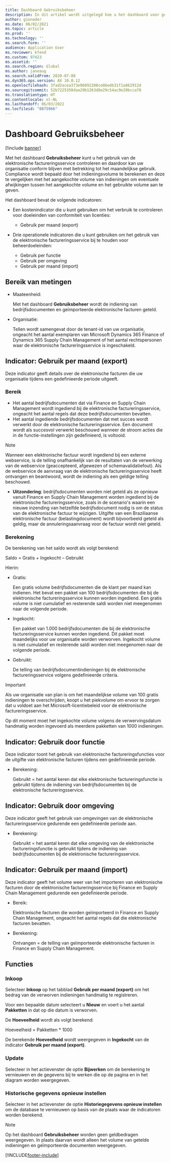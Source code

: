 ```yaml
---
title: Dashboard Gebruiksbeheer
description: In dit artikel wordt uitgelegd hoe u het dashboard voor gebruiksbeheer gebruikt om het gebruik van de elektronische factureringsservice te controleren en compatibel te blijven.
author: gionoder
ms.date: 06/02/2021
ms.topic: article
ms.prod: ''
ms.technology: ''
ms.search.form: ''
audience: Application User
ms.reviewer: kfend
ms.custom: 97423
ms.assetid: ''
ms.search.region: Global
ms.author: janeaug
ms.search.validFrom: 2020-07-08
ms.dyn365.ops.version: AX 10.0.12
ms.openlocfilehash: 3fad2acea373e96092208ce06edb31f1a862912d
ms.sourcegitcommit: 52b7225350daa29b1263d8e29c54ac9e20bcca70
ms.translationtype: HT
ms.contentlocale: nl-NL
ms.lasthandoff: 06/03/2022
ms.locfileid: "8875966"
---
```

# <a name="usage-management-dashboard"></a>Dashboard Gebruiksbeheer

[!include [banner](../includes/banner.md)]

Met het dashboard **Gebruiksbeheer** kunt u het gebruik van de elektronische factureringsservice controleren en daardoor kan uw organisatie conform blijven met betrekking tot het maandelijkse gebruik. Compliance wordt bepaald door het indieningsvolume te berekenen en deze te vergelijken met het aangekochte volume van indieningen om eventuele afwijkingen tussen het aangekochte volume en het gebruikte volume aan te geven.

Het dashboard bevat de volgende indicatoren:

- Een kostenindicator die u kunt gebruiken om het verbruik te controleren voor doeleinden van conformiteit van licenties:

    - Gebruik per maand (export)

- Drie operationele indicatoren die u kunt gebruiken om het gebruik van de elektronische factureringsservice bij te houden voor beheerdoeleinden:

    - Gebruik per functie
    - Gebruik per omgeving
    - Gebruik per maand (import)

## <a name="measurement-scope"></a>Bereik van metingen

- Maateenheid: 

    Met het dashboard **Gebruiksbeheer** wordt de indiening van bedrijfsdocumenten en geïmporteerde elektronische facturen geteld.

- Organisatie: 

    Tellen wordt samengevat door de tenant-id van uw organisatie, ongeacht het aantal exemplaren van Microsoft Dynamics 365 Finance of Dynamics 365 Supply Chain Management of het aantal rechtspersonen waar de elektronische factureringsservice is ingeschakeld.


## <a name="indicator-usage-per-month-export"></a>Indicator: Gebruik per maand (export)

Deze indicator geeft details over de elektronische facturen die uw organisatie tijdens een gedefinieerde periode uitgeeft.

### <a name="scope"></a>Bereik
- Het aantal bedrijfsdocumenten dat via Finance en Supply Chain Management wordt ingediend bij de elektronische factureringsservice, ongeacht het aantal regels dat deze bedrijfsdocumenten bevatten.
- Het aantal ingediende bedrijfsdocumenten dat met succes wordt verwerkt door de elektronische factureringsservice. Een document wordt als succesvol verwerkt beschouwd wanneer de stroom acties die in de functie-instellingen zijn gedefinieerd, is voltooid.

> [!NOTE]
> Wanneer een elektronische factuur wordt ingediend bij een externe webservice, is de telling onafhankelijk van de resultaten van de verwerking van de webservice (geaccepteerd, afgewezen of schemavalidatiefout). Als de webservice de aanvraag van de elektronische factureringsservice heeft ontvangen en beantwoord, wordt de indiening als een geldige telling beschouwd.

- **Uitzondering**: bedrijfsdocumenten worden niet geteld als ze opnieuw vanuit Finance en Supply Chain Management worden ingediend bij de elektronische factureringsservice, zoals in de scenario's waarin een nieuwe inzending van hetzelfde bedrijfsdocument nodig is om de status van de elektronische factuur te wijzigen. Uitgifte van een Braziliaanse elektronische factuur (belastingdocument) wordt bijvoorbeeld geteld als geldig, maar de annuleringsaanvraag voor de factuur wordt niet geteld.


### <a name="calculation"></a>Berekening

De berekening van het saldo wordt als volgt berekend:

Saldo = Gratis + Ingekocht – Gebruikt

Hierin:

- Gratis:
  
    Een gratis volume bedrijfsdocumenten die de klant per maand kan indienen. Het bevat een pakket van 100 bedrijfsdocumenten die bij de elektronische factureringsservice kunnen worden ingediend. Een gratis volume is niet cumulatief en resterende saldi worden niet meegenomen naar de volgende periode.
  
- Ingekocht:
  
    Een pakket van 1.000 bedrijfsdocumenten die bij de elektronische factureringsservice kunnen worden ingediend. Dit pakket moet maandelijks voor uw organisatie worden verworven. Ingekocht volume is niet cumulatief en resterende saldi worden niet meegenomen naar de volgende periode.
  
- Gebruikt: 

    De telling van bedrijfsdocumentindieningen bij de elektronische factureringsservice volgens gedefinieerde criteria.
   
> [!IMPORTANT]
> Als uw organisatie van plan is om het maandelijkse volume van 100 gratis indieningen te overschrijden, koopt u het piekvolume om ervoor te zorgen dat u voldoet aan het Microsoft-licentiebeleid voor de elektronische factureringsservice.
>
> Op dit moment moet het ingekochte volume volgens de verwervingsdatum handmatig worden ingevoerd als meerdere pakketten van 1000 indieningen.

## <a name="indicator-usage-by-feature"></a>Indicator: Gebruik door functie

Deze indicator toont het gebruik van elektronische factureringsfuncties voor de uitgifte van elektronische facturen tijdens een gedefinieerde periode.

- Berekening:
  
    Gebruikt = het aantal keren dat elke elektronische factureringsfunctie is gebruikt tijdens de indiening van bedrijfsdocumenten bij de elektronische factureringsservice.

## <a name="indicator-usage-by-environment"></a>Indicator: Gebruik door omgeving

Deze indicator geeft het gebruik van omgevingen van de elektronische factureringsservice gedurende een gedefinieerde periode aan.

- Berekening:
    
    Gebruikt = het aantal keren dat elke omgeving van de elektronische factureringsfunctie is gebruikt tijdens de indiening van bedrijfsdocumenten bij de elektronische factureringsservice.

## <a name="indicator-usage-per-month-import"></a>Indicator: Gebruik per maand (import)

Deze indicator geeft het volume weer van het importeren van elektronische facturen door de elektronische factureringsservice bij Finance en Supply Chain Management gedurende een gedefinieerde periode.

- Bereik:

    Elektronische facturen die worden geïmporteerd in Finance en Supply Chain Management, ongeacht het aantal regels dat die elektronische facturen bevatten.

- Berekening:

    Ontvangen = de telling van geïmporteerde elektronische facturen in Finance en Supply Chain Management.

## <a name="functions"></a>Functies
### <a name="purchase"></a>Inkoop

Selecteer **Inkoop** op het tabblad **Gebruik per maand (export)** om het bedrag van de verworven indieningen handmatig te registreren.

Voor een bepaalde datum selecteert u **Nieuw** en voert u het aantal **Pakketten** in dat op die datum is verworven.

De **Hoeveelheid** wordt als volgt berekend:

Hoeveelheid = Pakketten * 1000

De berekende **Hoeveelheid** wordt weergegeven in **Ingekocht** van de indicator **Gebruik per maand (export)**.

### <a name="update"></a>Update

Selecteer in het actievenster de optie **Bijwerken** om de berekening te vernieuwen en de gegevens bij te werken die op de pagina en in het diagram worden weergegeven.

### <a name="reset-history-data"></a>Historische gegevens opnieuw instellen

Selecteer in het actievenster de optie **Historiegegevens opnieuw instellen** om de database te vernieuwen op basis van de plaats waar de indicatoren worden berekend.




> [!NOTE]
> Op het dashboard **Gebruiksbeheer** worden geen geldbedragen weergegeven. In plaats daarvan wordt alleen het volume van getelde indieningen en geïmporteerde documenten weergegeven.

[!INCLUDE[footer-include](../../includes/footer-banner.md)]
